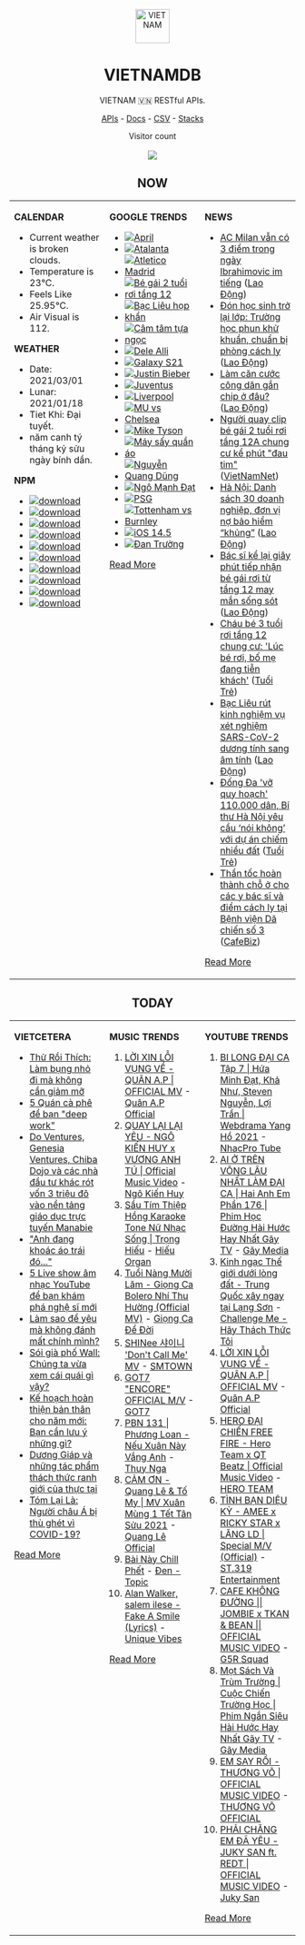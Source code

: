 <p align="center"><img src="https://raw.githubusercontent.com/vietnamdb/vietnamdb/master/images/profile/avatar.png" alt="VIETNAM" height="60"/></p>
<h1 align="center">VIETNAMDB</h1>
<p align="center">VIETNAM 🇻🇳 RESTful APIs.</p>
<p align="center">
  <a href="https://vietnamdb.herokuapp.com/api">APIs</a> -
  <a href="https://vietnamdb.github.io/#/">Docs</a> -
  <a href="https://github.com/vietnamdb/vietnamdb/tree/master/docs">CSV</a> -
  <a href="https://github.com/vietnamdb/vietnamdb/tree/master/docs/stacks">Stacks</a>
</p>
<p align="center"> 
  Visitor count<br><br>
  <img src="https://profile-counter.glitch.me/vietnamdb/count.svg" />
</p>


<h2 align="center">NOW</h2>

<table style="width:100%"><tbody style="width:100%"><tr><td valign="top" width="33%">

**CALENDAR**

- Current weather is broken clouds.
- Temperature is 23°C.
- Feels Like 25.95°C.
- Air Visual is 112.

**WEATHER**

- Date: 2021/03/01
- Lunar: 2021/01/18
- Tiet Khi: Đại tuyết.
- năm canh tý tháng kỷ sửu ngày bính dần.

**NPM**

- [![download](https://img.shields.io/npm/dm/giaohangnhanh.svg?style=flat-square&label=giaohangnhanh&color=red)](https://www.npmjs.com/package/giaohangnhanh)
- [![download](https://img.shields.io/npm/dm/onepay.svg?style=flat-square&label=onepay&color=red)](https://www.npmjs.com/package/onepay)
- [![download](https://img.shields.io/npm/dm/vietcetera.svg?style=flat-square&label=vietcetera&color=red)](https://www.npmjs.com/package/vietcetera)
- [![download](https://img.shields.io/npm/dm/vietnambanks.svg?style=flat-square&label=vietnambanks&color=red)](https://www.npmjs.com/package/vietnambanks)
- [![download](https://img.shields.io/npm/dm/vietnamgovernment.svg?style=flat-square&label=vietnamgovernment&color=red)](https://www.npmjs.com/package/vietnamgovernment)
- [![download](https://img.shields.io/npm/dm/vietnamnews.svg?style=flat-square&label=vietnamnews&color=red)](https://www.npmjs.com/package/vietnamnews)
- [![download](https://img.shields.io/npm/dm/vnapis.svg?style=flat-square&label=vnapis&color=red)](https://www.npmjs.com/package/vnapis)
- [![download](https://img.shields.io/npm/dm/vnpay.svg?style=flat-square&label=vnpay&color=red)](https://www.npmjs.com/package/vnpay)
- [![download](https://img.shields.io/npm/dm/vtcpay.svg?style=flat-square&label=vtcpay&color=red)](https://www.npmjs.com/package/vtcpay)
- [![download](https://img.shields.io/npm/dm/zalopay.svg?style=flat-square&label=zalopay&color=red)](https://www.npmjs.com/package/zalopay)

</td><td valign="top" width="33%">

**GOOGLE TRENDS**

- [![April](https://img.shields.io/static/v1?label=April&message=google&color=red&style=flat-square)](https://www.google.com/search?q=April)
- [![Atalanta](https://img.shields.io/static/v1?label=Atalanta&message=google&color=red&style=flat-square)](https://www.google.com/search?q=Atalanta)
- [![Atletico Madrid](https://img.shields.io/static/v1?label=Atletico%20Madrid&message=google&color=red&style=flat-square)](https://www.google.com/search?q=Atletico%20Madrid)
- [![Bé gái 2 tuổi rơi tầng 12](https://img.shields.io/static/v1?label=B%C3%A9%20g%C3%A1i%202%20tu%E1%BB%95i%20r%C6%A1i%20t%E1%BA%A7ng%2012&message=google&color=red&style=flat-square)](https://www.google.com/search?q=B%C3%A9%20g%C3%A1i%202%20tu%E1%BB%95i%20r%C6%A1i%20t%E1%BA%A7ng%2012)
- [![Bạc Liêu họp khẩn](https://img.shields.io/static/v1?label=B%E1%BA%A1c%20Li%C3%AAu%20h%E1%BB%8Dp%20kh%E1%BA%A9n&message=google&color=red&style=flat-square)](https://www.google.com/search?q=B%E1%BA%A1c%20Li%C3%AAu%20h%E1%BB%8Dp%20kh%E1%BA%A9n)
- [![Câm tâm tựa ngọc](https://img.shields.io/static/v1?label=C%C3%A2m%20t%C3%A2m%20t%E1%BB%B1a%20ng%E1%BB%8Dc&message=google&color=red&style=flat-square)](https://www.google.com/search?q=C%C3%A2m%20t%C3%A2m%20t%E1%BB%B1a%20ng%E1%BB%8Dc)
- [![Dele Alli](https://img.shields.io/static/v1?label=Dele%20Alli&message=google&color=red&style=flat-square)](https://www.google.com/search?q=Dele%20Alli)
- [![Galaxy S21](https://img.shields.io/static/v1?label=Galaxy%20S21&message=google&color=red&style=flat-square)](https://www.google.com/search?q=Galaxy%20S21)
- [![Justin Bieber](https://img.shields.io/static/v1?label=Justin%20Bieber&message=google&color=red&style=flat-square)](https://www.google.com/search?q=Justin%20Bieber)
- [![Juventus](https://img.shields.io/static/v1?label=Juventus&message=google&color=red&style=flat-square)](https://www.google.com/search?q=Juventus)
- [![Liverpool](https://img.shields.io/static/v1?label=Liverpool&message=google&color=red&style=flat-square)](https://www.google.com/search?q=Liverpool)
- [![MU vs Chelsea](https://img.shields.io/static/v1?label=MU%20vs%20Chelsea&message=google&color=red&style=flat-square)](https://www.google.com/search?q=MU%20vs%20Chelsea)
- [![Mike Tyson](https://img.shields.io/static/v1?label=Mike%20Tyson&message=google&color=red&style=flat-square)](https://www.google.com/search?q=Mike%20Tyson)
- [![Máy sấy quần áo](https://img.shields.io/static/v1?label=M%C3%A1y%20s%E1%BA%A5y%20qu%E1%BA%A7n%20%C3%A1o&message=google&color=red&style=flat-square)](https://www.google.com/search?q=M%C3%A1y%20s%E1%BA%A5y%20qu%E1%BA%A7n%20%C3%A1o)
- [![Nguyễn Quang Dũng](https://img.shields.io/static/v1?label=Nguy%E1%BB%85n%20Quang%20D%C5%A9ng&message=google&color=red&style=flat-square)](https://www.google.com/search?q=Nguy%E1%BB%85n%20Quang%20D%C5%A9ng)
- [![Ngô Mạnh Đạt](https://img.shields.io/static/v1?label=Ng%C3%B4%20M%E1%BA%A1nh%20%C4%90%E1%BA%A1t&message=google&color=red&style=flat-square)](https://www.google.com/search?q=Ng%C3%B4%20M%E1%BA%A1nh%20%C4%90%E1%BA%A1t)
- [![PSG](https://img.shields.io/static/v1?label=PSG&message=google&color=red&style=flat-square)](https://www.google.com/search?q=PSG)
- [![Tottenham vs Burnley](https://img.shields.io/static/v1?label=Tottenham%20vs%20Burnley&message=google&color=red&style=flat-square)](https://www.google.com/search?q=Tottenham%20vs%20Burnley)
- [![iOS 14.5](https://img.shields.io/static/v1?label=iOS%2014.5&message=google&color=red&style=flat-square)](https://www.google.com/search?q=iOS%2014.5)
- [![Đan Trường](https://img.shields.io/static/v1?label=%C4%90an%20Tr%C6%B0%E1%BB%9Dng&message=google&color=red&style=flat-square)](https://www.google.com/search?q=%C4%90an%20Tr%C6%B0%E1%BB%9Dng)

[Read More](https://trends.google.com/trends/?geo=VN)

</td><td valign="top" width="33%">

**NEWS**

- [AC Milan vẫn có 3 điểm trong ngày Ibrahimovic im tiếng](https://laodong.vn/video-the-thao/ac-milan-van-co-3-diem-trong-ngay-ibrahimovic-im-tieng-884524.ldo) ([Lao Động](https://laodong.vn))
- [Đón học sinh trở lại lớp: Trường học phun khử khuẩn, chuẩn bị phòng cách ly](https://laodong.vn/video-thoi-su/don-hoc-sinh-tro-lai-lop-truong-hoc-phun-khu-khuan-chuan-bi-phong-cach-ly-884632.ldo) ([Lao Động](https://laodong.vn))
- [Làm căn cước công dân gắn chip ở đâu?](https://laodong.vn/phap-luat/lam-can-cuoc-cong-dan-gan-chip-o-dau-884642.ldo) ([Lao Động](https://laodong.vn))
- [Người quay clip bé gái 2 tuổi rơi tầng 12A chung cư kể phút "đau tim"](http://vietnamnet.vn/vn/thoi-su/clip-nong/nguoi-quay-clip-be-gai-2-tuoi-roi-tang-12a-chung-cu-ke-phut-dau-tim-716341.html) ([VietNamNet](https://vietnamnet.vn))
- [Hà Nội: Danh sách 30 doanh nghiệp, đơn vị nợ bảo hiểm “khủng”](https://laodong.vn/ban-doc/ha-noi-danh-sach-30-doanh-nghiep-don-vi-no-bao-hiem-khung-884643.ldo) ([Lao Động](https://laodong.vn))
- [Bác sĩ kể lại giây phút tiếp nhận bé gái rơi từ tầng 12 may mắn sống sót](https://laodong.vn/video/bac-si-ke-lai-giay-phut-tiep-nhan-be-gai-roi-tu-tang-12-may-man-song-sot-884628.ldo) ([Lao Động](https://laodong.vn))
- [Cháu bé 3 tuổi rơi tầng 12 chung cư: 'Lúc bé rơi, bố mẹ đang tiễn khách'](https://tuoitre.vn/chau-be-3-tuoi-roi-tang-12-chung-cu-luc-be-roi-bo-me-dang-tien-khach-20210301150622494.htm) ([Tuổi Trẻ](https://tuoitre.vn))
- [Bạc Liêu rút kinh nghiệm vụ xét nghiệm SARS-CoV-2 dương tính sang âm tính](https://laodong.vn/xa-hoi/bac-lieu-rut-kinh-nghiem-vu-xet-nghiem-sars-cov-2-duong-tinh-sang-am-tinh-884631.ldo) ([Lao Động](https://laodong.vn))
- [Đống Đa 'vỡ quy hoạch' 110.000 dân, Bí thư Hà Nội yêu cầu ‘nói không’ với dự án chiếm nhiều đất](https://tuoitre.vn/dong-da-vo-quy-hoach-110-000-dan-bi-thu-ha-noi-yeu-cau-noi-khong-voi-du-an-chiem-nhieu-dat-20210301144403511.htm) ([Tuổi Trẻ](https://tuoitre.vn))
- [Thần tốc hoàn thành chỗ ở cho các y bác sĩ và điểm cách ly tại Bệnh viện Dã chiến số 3](https://cafebiz.vn/than-toc-hoan-thanh-cho-o-cho-cac-y-bac-si-va-diem-cach-ly-tai-benh-vien-da-chien-so-3-20210301153927944.chn) ([CafeBiz](https://cafebiz.vn))

[Read More](docs/news/README.md)

</td></tr></tbody></table>

<h2 align="center">TODAY</h2>

<table style="width:100%"><tbody style="width:100%"><tr><td valign="top" width="33%">

**VIETCETERA**

- [Thử Rồi Thích: Làm bụng nhỏ đi mà không cần giảm mỡ](https://vietcetera.com/vn/thu-roi-thich-lam-bung-nho-di-ma-khong-can-giam-mo)
- [5 Quán cà phê để bạn "deep work"](https://vietcetera.com/vn/5-quan-ca-phe-lam-viec)
- [Do Ventures, Genesia Ventures, Chiba Dojo và các nhà đầu tư khác rót vốn 3 triệu đô vào nền tảng giáo dục trực tuyến Manabie](https://vietcetera.com/vn/do-ventures-genesia-ventures-chiba-dojo-va-cac-nha-dau-tu-khac-rot-von-3-trieu-do-vao-nen-tang-giao-duc-truc-tuyen-manabie)
- ["Anh đang khoác áo trái đó..."](https://vietcetera.com/vn/du-anh-co-roi-vao-tinh-canh-xau-ho-hay-kho-khan-minh-van-se-chon-o-ben-anh)
- [5 Live show âm nhạc YouTube để bạn khám phá nghệ sĩ mới](https://vietcetera.com/vn/5-live-show-am-nhac-youtube-de-ban-kham-pha-nghe-si-moi)
- [Làm sao để yêu mà không đánh mất chính mình?](https://vietcetera.com/vn/lam-sao-de-yeu-ma-khong-danh-mat-chinh-minh)
- [Sói già phố Wall: Chúng ta vừa xem cái quái gì vậy?](https://vietcetera.com/vn/soi-gia-pho-wall-chung-ta-vua-xem-cai-quai-gi-vay)
- [Kế hoạch hoàn thiện bản thân cho năm mới: Bạn cần lưu ý những gì?](https://vietcetera.com/vn/hoan-thien-ban-than-trong-nam-moi-ban-can-luu-y-nhung-gi)
- [Dương Giáp và những tác phẩm thách thức ranh giới của thực tại](https://vietcetera.com/vn/duong-giap)
- [Tóm Lại Là: Người châu Á bị thù ghét vì COVID-19?](https://vietcetera.com/vn/tom-lai-la-nguoi-chau-a-bi-ghet-hon-vi-covid-19)

[Read More](https://vietcetera.com/)

</td><td valign="top" width="33%">

**MUSIC TRENDS**

01. [LỜI XIN LỖI VỤNG VỀ - QUÂN A.P | OFFICIAL MV](https://www.youtube.com/watch?v=LhTwcqI71n0) - [Quân A.P Official](https://www.youtube.com/channel/UCXKnIgvBwPV6G-uT7gBXhcA)
02. [QUAY LẠI LẠI YÊU - NGÔ KIẾN HUY x VƯƠNG ANH TÚ | Official Music Video](https://www.youtube.com/watch?v=93WhpRfkkBk) - [Ngô Kiến Huy](https://www.youtube.com/channel/UCNN7Q7sx5lsivqDf22I7Itw)
03. [Sầu Tím Thiệp Hồng Karaoke Tone Nữ Nhạc Sống | Trọng Hiếu](https://www.youtube.com/watch?v=BRMjeHz412Q) - [Hiếu Organ](https://www.youtube.com/channel/UCWEYgC77_ZlbDxStQyzOwfA)
04. [Tuổi Nàng Mười Lăm - Giọng Ca Bolero Nhí Thu Hường (Official MV)](https://www.youtube.com/watch?v=qodYHeNYvtk) - [Giọng Ca Để Đời](https://www.youtube.com/channel/UCwZ2ZaFfTusqV_MGMHUnEsg)
05. [SHINee 샤이니 'Don't Call Me' MV](https://www.youtube.com/watch?v=p6OoY6xneI0) - [SMTOWN](https://www.youtube.com/channel/UCEf_Bc-KVd7onSeifS3py9g)
06. [GOT7 "ENCORE" OFFICIAL M/V](https://www.youtube.com/watch?v=tAe0yUEzAaI) - [GOT7](https://www.youtube.com/channel/UCNtZPzvkjjB3EuPMNY71cmA)
07. [PBN 131 | Phương Loan - Nếu Xuân Này Vắng Anh](https://www.youtube.com/watch?v=IvkgmzWH_wk) - [Thuy Nga](https://www.youtube.com/channel/UC7nMrW3baKp0dA5Tz9ulVYQ)
08. [CẢM ƠN - Quang Lê & Tố My | MV Xuân Mùng 1 Tết Tân Sửu 2021](https://www.youtube.com/watch?v=SeQ1H0oQCPE) - [Quang Lê Official](https://www.youtube.com/channel/UCNqz53FCc3mUg5NyzHxsXGQ)
09. [Bài Này Chill Phết](https://www.youtube.com/watch?v=eJZ65JSoM6I) - [Đen - Topic](https://www.youtube.com/channel/UCnO5dE4Vim7ghErGKOakt7w)
10. [Alan Walker, salem ilese - Fake A Smile (Lyrics)](https://www.youtube.com/watch?v=eAmluGnsTlo) - [Unique Vibes](https://www.youtube.com/channel/UCn7Z0uhzGS1KjnO-sWml_dw)

[Read More](https://www.youtube.com/feed/trending?bp=4gIuCggvbS8wNHJsZhIiUExGZ3F1TG5MNTlhbW42X05FZFc5TGswZDdXZWVST0Q2VA%3D%3D)

</td><td valign="top" width="33%">

**YOUTUBE TRENDS**

01. [BI LONG ĐẠI CA Tập 7 | Hứa Minh Đạt, Khả Như, Steven Nguyễn, Lợi Trần | Webdrama Yang Hồ 2021](https://www.youtube.com/watch?v=t_93XyujFLg) - [NhacPro Tube](https://www.youtube.com/channel/UCBZjBKNMZoFih4ubdiIDWLw)
02. [AI Ở TRÊN VÕNG LÂU NHẤT LÀM ĐẠI CA | Hai Anh Em Phần 176 | Phim Học Đường Hài Hước Hay Nhất Gãy TV](https://www.youtube.com/watch?v=1jTlsqadb9M) - [Gãy Media](https://www.youtube.com/channel/UCTp_WPPxWCjdlXK9kqzxm0A)
03. [Kinh ngạc Thế giới dưới lòng đất - Trung Quốc xây ngay tại Lạng Sơn](https://www.youtube.com/watch?v=mpuudi8AMIU) - [Challenge Me - Hãy Thách Thức Tôi](https://www.youtube.com/channel/UCkG3QIDOyl6HF7EYudJ3JJg)
04. [LỜI XIN LỖI VỤNG VỀ - QUÂN A.P | OFFICIAL MV](https://www.youtube.com/watch?v=LhTwcqI71n0) - [Quân A.P Official](https://www.youtube.com/channel/UCXKnIgvBwPV6G-uT7gBXhcA)
05. [HERO ĐẠI CHIẾN FREE FIRE - Hero Team x QT Beatz | Official Music Video](https://www.youtube.com/watch?v=KCzq4aa0wbw) - [HERO TEAM](https://www.youtube.com/channel/UC4uf1-QJkwH-9T5ejvncxIA)
06. [TÌNH BẠN DIỆU KỲ - AMEE x RICKY STAR x LĂNG LD | Special M/V (Official)](https://www.youtube.com/watch?v=TpmVzBcP70U) - [ST.319 Entertainment](https://www.youtube.com/channel/UCSnVteUNlhr1SqCjTQx0PDQ)
07. [CAFE KHÔNG ĐƯỜNG || JOMBIE x TKAN & BEAN || OFFICIAL MUSIC VIDEO](https://www.youtube.com/watch?v=LImkI9UvJCY) - [G5R Squad](https://www.youtube.com/channel/UCqamjdcGALEjPreSrxwK9IQ)
08. [Mọt Sách Và Trùm Trường | Cuộc Chiến Trường Học | Phim Ngắn Siêu Hài Hước Hay Nhất Gãy TV](https://www.youtube.com/watch?v=tHJN7m4_uYg) - [Gãy Media](https://www.youtube.com/channel/UCTp_WPPxWCjdlXK9kqzxm0A)
09. [EM SAY RỒI - THƯƠNG VÕ | OFFICIAL MUSIC VIDEO](https://www.youtube.com/watch?v=h4k1OMjLrUQ) - [THƯƠNG VÕ OFFICIAL](https://www.youtube.com/channel/UCSCSop9yGxDHz0kuyCKwUhQ)
10. [PHẢI CHĂNG EM ĐÃ YÊU - JUKY SAN ft. REDT | OFFICIAL MUSIC VIDEO](https://www.youtube.com/watch?v=O81_4VAson4) - [Juky San](https://www.youtube.com/channel/UC78x4PoknbPpD4KkeoVaKZQ)

[Read More](https://www.youtube.com/feed/trending)

</td></tr></tbody></table>
